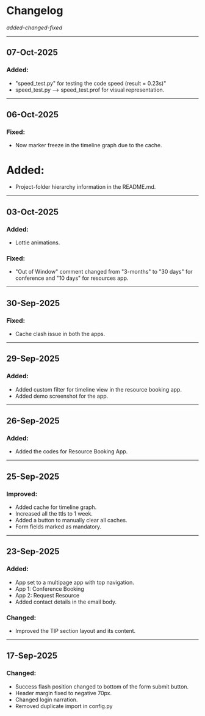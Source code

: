 # Changelog

_added-changed-fixed_

---

## 07-Oct-2025

### Added:

- "speed_test.py" for testing the code speed (result = 0.23s)"
- speed_test.py --> speed_test.prof for visual representation.

---

## 06-Oct-2025

### Fixed:

- Now marker freeze in the timeline graph due to the cache.

# Added:

- Project-folder hierarchy information in the README.md.

---

## 03-Oct-2025

### Added:

- Lottie animations.

### Fixed:

- "Out of Window" comment changed from "3-months" to "30 days" for conference and "10 days" for resources app.

---

## 30-Sep-2025

### Fixed:

- Cache clash issue in both the apps.

---

## 29-Sep-2025

### Added:

- Added custom filter for timeline view in the resource booking app.
- Added demo screenshot for the app.

---

## 26-Sep-2025

### Added:

- Added the codes for Resource Booking App.

---

## 25-Sep-2025

### Improved:

- Added cache for timeline graph.
- Increased all the ttls to 1 week.
- Added a button to manually clear all caches.
- Form fields marked as mandatory.

---

## 23-Sep-2025

### Added:

- App set to a multipage app with top navigation.
- App 1: Conference Booking
- App 2: Request Resource
- Added contact details in the email body.

### Changed:

- Improved the TIP section layout and its content.

---

## 17-Sep-2025

### Changed:

- Success flash position changed to bottom of the form submit button.
- Header margin fixed to negative 70px.
- Changed login narration.
- Removed duplicate import in config.py
